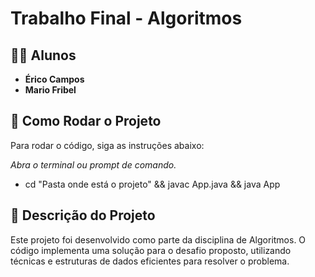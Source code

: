 # Trabalho Final - Algoritmos

## 🧑‍💻 Alunos

- **Érico Campos**
- **Mario Fribel**

## 🚀 Como Rodar o Projeto

Para rodar o código, siga as instruções abaixo:

*Abra o terminal ou prompt de comando.*
- cd "Pasta onde está o projeto" && javac App.java && java App

## 📝 Descrição do Projeto
Este projeto foi desenvolvido como parte da disciplina de Algoritmos. O código implementa uma solução para o desafio proposto, utilizando técnicas e estruturas de dados eficientes para resolver o problema.
